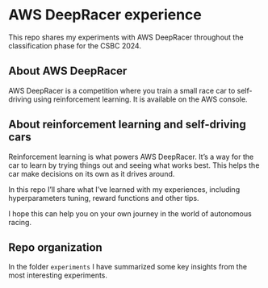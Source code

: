 # AWS DeepRacer experience

This repo shares my experiments with AWS DeepRacer throughout the classification phase for the CSBC 2024.

## About AWS DeepRacer

AWS DeepRacer is a competition where you train a small race car to self-driving using reinforcement learning. It is available on the AWS console.

## About reinforcement learning and self-driving cars

Reinforcement learning is what powers AWS DeepRacer. It’s a way for the car to learn by trying things out and seeing what works best. This helps the car make decisions on its own as it drives around.

In this repo I’ll share what I’ve learned with my experiences, including hyperparameters tuning, reward functions and other tips. 

I hope this can help you on your own journey in the world of autonomous racing.

## Repo organization

In the folder `experiments` I have summarized some key insights from the most interesting experiments.
